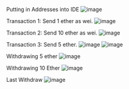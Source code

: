 Putting in Addresses into IDE
![image](https://user-images.githubusercontent.com/86637747/154594142-7e4ae033-fd14-46f2-92f8-447e5ee1afd2.png)

Transaction 1: Send 1 ether as wei.
![image](https://user-images.githubusercontent.com/86637747/154593897-5146a9f8-ac01-410a-8463-a84c17e11b35.png)

Transaction 2: Send 10 ether as wei.
![image](https://user-images.githubusercontent.com/86637747/154594199-36b37e91-6c22-4b67-9d96-088140c42806.png)

Transaction 3: Send 5 ether.
![image](https://user-images.githubusercontent.com/86637747/154594221-c04dbc5b-2dc8-4591-a42e-d0a0d2f8ba06.png)
![image](https://user-images.githubusercontent.com/86637747/154594302-010d5e85-990e-4050-bb1a-27075dfdab3c.png)

Withdrawing 5 ether 
![image](https://user-images.githubusercontent.com/86637747/154594357-f73aaa22-cd02-46e4-ba4a-039b2d518e29.png)

Withdrawing 10 Ether
![image](https://user-images.githubusercontent.com/86637747/154594407-f2149265-2707-4756-86c1-d32cfa3a6236.png)

Last Withdraw
![image](https://user-images.githubusercontent.com/86637747/154594437-1c6f8ac6-3120-4fa9-8cc2-b5f5647aa021.png)

